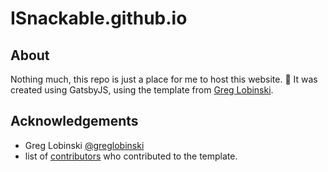 # ISnackable.github.io

## About

Nothing much, this repo is just a place for me to host this website. 🙂 It was created using GatsbyJS, using the template from [Greg Lobinski](https://github.com/greglobinski).

## Acknowledgements

- Greg Lobinski [@greglobinski](https://github.com/greglobinski)
- list of [contributors](https://github.com/greglobinski/gatsby-starter-personal-blog/graphs/contributors) who contributed to the template.